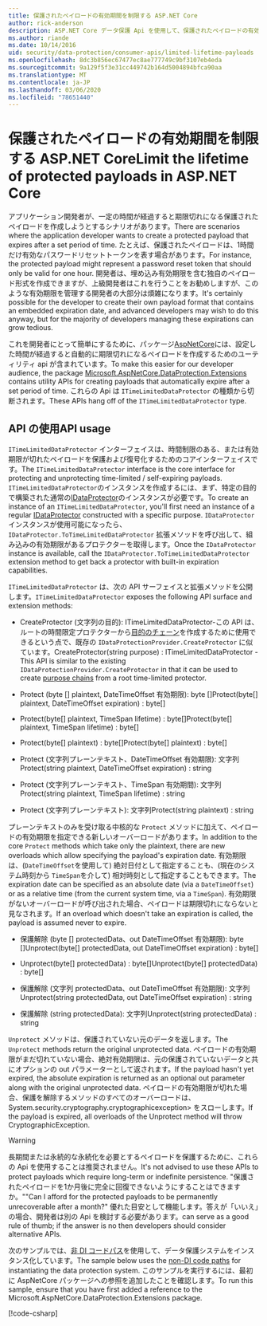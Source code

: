 ```yaml
---
title: 保護されたペイロードの有効期間を制限する ASP.NET Core
author: rick-anderson
description: ASP.NET Core データ保護 Api を使用して、保護されたペイロードの有効期間を制限する方法について説明します。
ms.author: riande
ms.date: 10/14/2016
uid: security/data-protection/consumer-apis/limited-lifetime-payloads
ms.openlocfilehash: 8dc3b856ec67477ec8ae777749c9bf3107eb4eda
ms.sourcegitcommit: 9a129f5f3e31cc449742b164d5004894bfca90aa
ms.translationtype: MT
ms.contentlocale: ja-JP
ms.lasthandoff: 03/06/2020
ms.locfileid: "78651440"
---
```

# <a name="limit-the-lifetime-of-protected-payloads-in-aspnet-core"></a><span data-ttu-id="0da92-103">保護されたペイロードの有効期間を制限する ASP.NET Core</span><span class="sxs-lookup"><span data-stu-id="0da92-103">Limit the lifetime of protected payloads in ASP.NET Core</span></span>

<span data-ttu-id="0da92-104">アプリケーション開発者が、一定の時間が経過すると期限切れになる保護されたペイロードを作成しようとするシナリオがあります。</span><span class="sxs-lookup"><span data-stu-id="0da92-104">There are scenarios where the application developer wants to create a protected payload that expires after a set period of time.</span></span> <span data-ttu-id="0da92-105">たとえば、保護されたペイロードは、1時間だけ有効なパスワードリセットトークンを表す場合があります。</span><span class="sxs-lookup"><span data-stu-id="0da92-105">For instance, the protected payload might represent a password reset token that should only be valid for one hour.</span></span> <span data-ttu-id="0da92-106">開発者は、埋め込み有効期限を含む独自のペイロード形式を作成できますが、上級開発者はこれを行うことをお勧めしますが、このような有効期限を管理する開発者の大部分は煩雑になります。</span><span class="sxs-lookup"><span data-stu-id="0da92-106">It's certainly possible for the developer to create their own payload format that contains an embedded expiration date, and advanced developers may wish to do this anyway, but for the majority of developers managing these expirations can grow tedious.</span></span>

<span data-ttu-id="0da92-107">これを開発者にとって簡単にするために、パッケージ[AspNetCore](https://www.nuget.org/packages/Microsoft.AspNetCore.DataProtection.Extensions/)には、設定した時間が経過すると自動的に期限切れになるペイロードを作成するためのユーティリティ api が含まれています。</span><span class="sxs-lookup"><span data-stu-id="0da92-107">To make this easier for our developer audience, the package [Microsoft.AspNetCore.DataProtection.Extensions](https://www.nuget.org/packages/Microsoft.AspNetCore.DataProtection.Extensions/) contains utility APIs for creating payloads that automatically expire after a set period of time.</span></span> <span data-ttu-id="0da92-108">これらの Api は `ITimeLimitedDataProtector` の種類から切断されます。</span><span class="sxs-lookup"><span data-stu-id="0da92-108">These APIs hang off of the `ITimeLimitedDataProtector` type.</span></span>

## <a name="api-usage"></a><span data-ttu-id="0da92-109">API の使用</span><span class="sxs-lookup"><span data-stu-id="0da92-109">API usage</span></span>

<span data-ttu-id="0da92-110">`ITimeLimitedDataProtector` インターフェイスは、時間制限のある、または有効期限が切れたペイロードを保護および復号化するためのコアインターフェイスです。</span><span class="sxs-lookup"><span data-stu-id="0da92-110">The `ITimeLimitedDataProtector` interface is the core interface for protecting and unprotecting time-limited / self-expiring payloads.</span></span> <span data-ttu-id="0da92-111">`ITimeLimitedDataProtector`のインスタンスを作成するには、まず、特定の目的で構築された通常の[IDataProtector](xref:security/data-protection/consumer-apis/overview)のインスタンスが必要です。</span><span class="sxs-lookup"><span data-stu-id="0da92-111">To create an instance of an `ITimeLimitedDataProtector`, you'll first need an instance of a regular [IDataProtector](xref:security/data-protection/consumer-apis/overview) constructed with a specific purpose.</span></span> <span data-ttu-id="0da92-112">`IDataProtector` インスタンスが使用可能になったら、`IDataProtector.ToTimeLimitedDataProtector` 拡張メソッドを呼び出して、組み込みの有効期限があるプロテクターを取得します。</span><span class="sxs-lookup"><span data-stu-id="0da92-112">Once the `IDataProtector` instance is available, call the `IDataProtector.ToTimeLimitedDataProtector` extension method to get back a protector with built-in expiration capabilities.</span></span>

<span data-ttu-id="0da92-113">`ITimeLimitedDataProtector` は、次の API サーフェイスと拡張メソッドを公開します。</span><span class="sxs-lookup"><span data-stu-id="0da92-113">`ITimeLimitedDataProtector` exposes the following API surface and extension methods:</span></span>

* <span data-ttu-id="0da92-114">CreateProtector (文字列の目的): ITimeLimitedDataProtector-この API は、ルートの時間限定プロテクターから[目的のチェーン](xref:security/data-protection/consumer-apis/purpose-strings)を作成するために使用できるという点で、既存の `IDataProtectionProvider.CreateProtector` に似ています。</span><span class="sxs-lookup"><span data-stu-id="0da92-114">CreateProtector(string purpose) : ITimeLimitedDataProtector - This API is similar to the existing `IDataProtectionProvider.CreateProtector` in that it can be used to create [purpose chains](xref:security/data-protection/consumer-apis/purpose-strings) from a root time-limited protector.</span></span>

* <span data-ttu-id="0da92-115">Protect (byte [] plaintext, DateTimeOffset 有効期限): byte []</span><span class="sxs-lookup"><span data-stu-id="0da92-115">Protect(byte[] plaintext, DateTimeOffset expiration) : byte[]</span></span>

* <span data-ttu-id="0da92-116">Protect(byte[] plaintext, TimeSpan lifetime) : byte[]</span><span class="sxs-lookup"><span data-stu-id="0da92-116">Protect(byte[] plaintext, TimeSpan lifetime) : byte[]</span></span>

* <span data-ttu-id="0da92-117">Protect(byte[] plaintext) : byte[]</span><span class="sxs-lookup"><span data-stu-id="0da92-117">Protect(byte[] plaintext) : byte[]</span></span>

* <span data-ttu-id="0da92-118">Protect (文字列プレーンテキスト、DateTimeOffset 有効期限): 文字列</span><span class="sxs-lookup"><span data-stu-id="0da92-118">Protect(string plaintext, DateTimeOffset expiration) : string</span></span>

* <span data-ttu-id="0da92-119">Protect (文字列プレーンテキスト、TimeSpan 有効期間): 文字列</span><span class="sxs-lookup"><span data-stu-id="0da92-119">Protect(string plaintext, TimeSpan lifetime) : string</span></span>

* <span data-ttu-id="0da92-120">Protect (文字列プレーンテキスト): 文字列</span><span class="sxs-lookup"><span data-stu-id="0da92-120">Protect(string plaintext) : string</span></span>

<span data-ttu-id="0da92-121">プレーンテキストのみを受け取る中核的な `Protect` メソッドに加えて、ペイロードの有効期限を指定できる新しいオーバーロードがあります。</span><span class="sxs-lookup"><span data-stu-id="0da92-121">In addition to the core `Protect` methods which take only the plaintext, there are new overloads which allow specifying the payload's expiration date.</span></span> <span data-ttu-id="0da92-122">有効期限は、(`DateTimeOffset`を使用して) 絶対日付として指定することも、(現在のシステム時刻から `TimeSpan`を介して) 相対時刻として指定することもできます。</span><span class="sxs-lookup"><span data-stu-id="0da92-122">The expiration date can be specified as an absolute date (via a `DateTimeOffset`) or as a relative time (from the current system time, via a `TimeSpan`).</span></span> <span data-ttu-id="0da92-123">有効期限がないオーバーロードが呼び出された場合、ペイロードは期限切れにならないと見なされます。</span><span class="sxs-lookup"><span data-stu-id="0da92-123">If an overload which doesn't take an expiration is called, the payload is assumed never to expire.</span></span>

* <span data-ttu-id="0da92-124">保護解除 (byte [] protectedData、out DateTimeOffset 有効期限): byte []</span><span class="sxs-lookup"><span data-stu-id="0da92-124">Unprotect(byte[] protectedData, out DateTimeOffset expiration) : byte[]</span></span>

* <span data-ttu-id="0da92-125">Unprotect(byte[] protectedData) : byte[]</span><span class="sxs-lookup"><span data-stu-id="0da92-125">Unprotect(byte[] protectedData) : byte[]</span></span>

* <span data-ttu-id="0da92-126">保護解除 (文字列 protectedData、out DateTimeOffset 有効期限): 文字列</span><span class="sxs-lookup"><span data-stu-id="0da92-126">Unprotect(string protectedData, out DateTimeOffset expiration) : string</span></span>

* <span data-ttu-id="0da92-127">保護解除 (string protectedData): 文字列</span><span class="sxs-lookup"><span data-stu-id="0da92-127">Unprotect(string protectedData) : string</span></span>

<span data-ttu-id="0da92-128">`Unprotect` メソッドは、保護されていない元のデータを返します。</span><span class="sxs-lookup"><span data-stu-id="0da92-128">The `Unprotect` methods return the original unprotected data.</span></span> <span data-ttu-id="0da92-129">ペイロードの有効期限がまだ切れていない場合、絶対有効期限は、元の保護されていないデータと共にオプションの out パラメーターとして返されます。</span><span class="sxs-lookup"><span data-stu-id="0da92-129">If the payload hasn't yet expired, the absolute expiration is returned as an optional out parameter along with the original unprotected data.</span></span> <span data-ttu-id="0da92-130">ペイロードの有効期限が切れた場合、保護を解除するメソッドのすべてのオーバーロードは、System.security.cryptography.cryptographicexception> をスローします。</span><span class="sxs-lookup"><span data-stu-id="0da92-130">If the payload is expired, all overloads of the Unprotect method will throw CryptographicException.</span></span>

>[!WARNING]
> <span data-ttu-id="0da92-131">長期間または永続的な永続化を必要とするペイロードを保護するために、これらの Api を使用することは推奨されません。</span><span class="sxs-lookup"><span data-stu-id="0da92-131">It's not advised to use these APIs to protect payloads which require long-term or indefinite persistence.</span></span> <span data-ttu-id="0da92-132">"保護されたペイロードを1か月後に完全に回復できないようにすることはできますか。"</span><span class="sxs-lookup"><span data-stu-id="0da92-132">"Can I afford for the protected payloads to be permanently unrecoverable after a month?"</span></span> <span data-ttu-id="0da92-133">優れた目安として機能します。答えが「いいえ」の場合、開発者は別の Api を検討する必要があります。</span><span class="sxs-lookup"><span data-stu-id="0da92-133">can serve as a good rule of thumb; if the answer is no then developers should consider alternative APIs.</span></span>

<span data-ttu-id="0da92-134">次のサンプルでは、[非 DI コードパス](xref:security/data-protection/configuration/non-di-scenarios)を使用して、データ保護システムをインスタンス化しています。</span><span class="sxs-lookup"><span data-stu-id="0da92-134">The sample below uses the [non-DI code paths](xref:security/data-protection/configuration/non-di-scenarios) for instantiating the data protection system.</span></span> <span data-ttu-id="0da92-135">このサンプルを実行するには、最初に AspNetCore パッケージへの参照を追加したことを確認します。</span><span class="sxs-lookup"><span data-stu-id="0da92-135">To run this sample, ensure that you have first added a reference to the Microsoft.AspNetCore.DataProtection.Extensions package.</span></span>

[!code-csharp[](limited-lifetime-payloads/samples/limitedlifetimepayloads.cs)]
